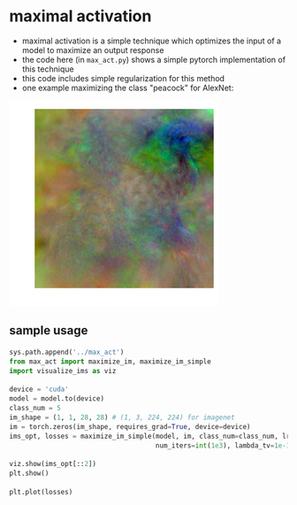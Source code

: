 # maximal activation
- maximal activation is a simple technique which optimizes the input of a model to maximize an output response
- the code here (in `max_act.py`) shows a simple pytorch implementation of this technique
- this code includes simple regularization for this method
- one example maximizing the class "peacock" for AlexNet: 

![](ims/peacock.png)


## sample usage

```python
sys.path.append('../max_act')
from max_act import maximize_im, maximize_im_simple
import visualize_ims as viz

device = 'cuda'
model = model.to(device)
class_num = 5
im_shape = (1, 1, 28, 28) # (1, 3, 224, 224) for imagenet
im = torch.zeros(im_shape, requires_grad=True, device=device)
ims_opt, losses = maximize_im_simple(model, im, class_num=class_num, lr=1e-5,
                                     num_iters=int(1e3), lambda_tv=1e-1, lambda_pnorm=1e-1)

viz.show(ims_opt[::2])
plt.show()

plt.plot(losses)
```
